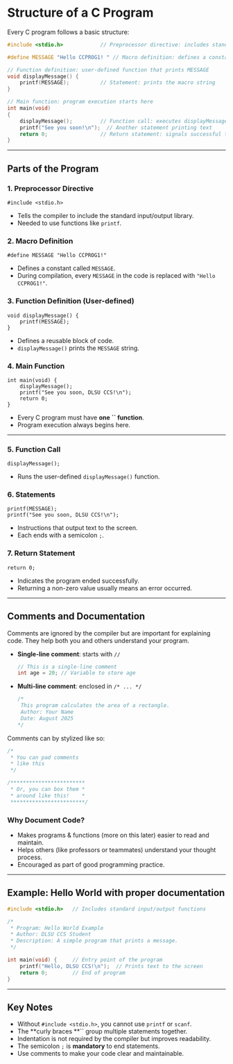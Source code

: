 # Structure of a C Program

Every C program follows a basic structure:

```c
#include <stdio.h>            // Preprocessor directive: includes standard I/O functions

#define MESSAGE "Hello CCPROG1! " // Macro definition: defines a constant MESSAGE

// Function definition: user-defined function that prints MESSAGE
void displayMessage() {
    printf(MESSAGE);          // Statement: prints the macro string
}

// Main function: program execution starts here
int main(void)
{
    displayMessage();         // Function call: executes displayMessage()
    printf("See you soon!\n");  // Another statement printing text
    return 0;                 // Return statement: signals successful termination
}
```

---

## Parts of the Program

### 1. Preprocessor Directive

`#include <stdio.h>`

- Tells the compiler to include the standard input/output library.
- Needed to use functions like `printf`.

### 2. Macro Definition

`#define MESSAGE "Hello CCPROG1!"`

- Defines a constant called `MESSAGE`.
- During compilation, every `MESSAGE` in the code is replaced with `"Hello CCPROG1!"`.

### 3. Function Definition (User-defined)

```
void displayMessage() {
    printf(MESSAGE);
}
```

- Defines a reusable block of code.
- `displayMessage()` prints the `MESSAGE` string.

### 4. Main Function

```
int main(void) {
    displayMessage();
    printf("See you soon, DLSU CCS!\n");
    return 0;
}
```

- Every C program must have **one **``** function**.
- Program execution always begins here.

---

### 5. Function Call

`displayMessage();`

- Runs the user-defined `displayMessage()` function.

### 6. Statements

```
printf(MESSAGE);
printf("See you soon, DLSU CCS!\n");
```

- Instructions that output text to the screen.
- Each ends with a semicolon `;`.

### 7. Return Statement

`return 0;`

- Indicates the program ended successfully.
- Returning a non-zero value usually means an error occurred.

---

## Comments and Documentation

Comments are ignored by the compiler but are important for explaining code. They help both you and others understand your program.

- **Single-line comment**: starts with `//`

  ```c
  // This is a single-line comment
  int age = 20; // Variable to store age
  ```

- **Multi-line comment**: enclosed in `/* ... */`

  ```c
  /*
   This program calculates the area of a rectangle.
   Author: Your Name
   Date: August 2025
  */
  ```

Comments can by stylized like so:

```c
/*
 * You can pad comments
 * like this
 */
```

```c
/************************
 * Or, you can box them *
 * around like this!    *
 ************************/
```

### Why Document Code?

- Makes programs & functions (more on this later) easier to read and maintain.
- Helps others (like professors or teammates) understand your thought process.
- Encouraged as part of good programming practice.

---

## Example: Hello World with proper documentation

```c
#include <stdio.h>   // Includes standard input/output functions

/*
 * Program: Hello World Example
 * Author: DLSU CCS Student
 * Description: A simple program that prints a message.
 */

int main(void) {     // Entry point of the program
    printf("Hello, DLSU CCS!\n");  // Prints text to the screen
    return 0;        // End of program
}
```

---

## Key Notes

- Without `#include <stdio.h>`, you cannot use `printf` or `scanf`.
- The **curly braces **`` group multiple statements together.
- Indentation is not required by the compiler but improves readability.
- The semicolon `;` is **mandatory** to end statements.
- Use comments to make your code clear and maintainable.
